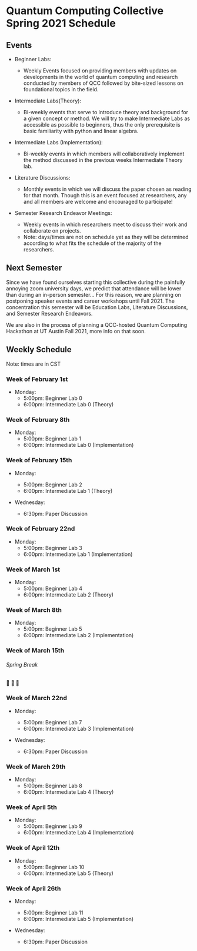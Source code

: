 Quantum Computing Collective Spring 2021 Schedule
========================================

## Events

- Beginner Labs:
    - Weekly Events focused on providing members with updates on developments in the world of quantum computing and research conducted by members of QCC followed by bite-sized lessons on foundational topics in the field.

- Intermediate Labs(Theory):
    - Bi-weekly events that serve to introduce theory and background for a given concept or method. We will try to make Intermediate Labs as accessible as possible to beginners, thus the only prerequisite is basic familiarity with python and linear algebra.
 
- Intermediate Labs (Implementation):
    - Bi-weekly events in which members will collaboratively implement the method discussed in the previous weeks Intermediate Theory lab.

- Literature Discussions:
    - Monthly events in which we will discuss the paper chosen as reading for that month. Though this is an event focused at researchers, any and all members are welcome and encouraged to participate! 

- Semester Research Endeavor Meetings:
    - Weekly events in which researchers meet to discuss their work and collaborate on projects.
    - Note: days/times are not on schedule yet as they will be determined according to what fits the schedule of the majority of the researchers.


## Next Semester

Since we have found ourselves starting this collective during the painfully annoying zoom university days, we predict that attendance will be lower than during an in-person semester... For this reason, we are planning on postponing speaker events and career workshops until Fall 2021. The concentration this semester will be Education Labs, Literature Discussions, and Semester Research Endeavors.

We are also in the process of planning a QCC-hosted Quantum Computing Hackathon at UT Austin Fall 2021, more info on that soon.


## Weekly Schedule 

Note: times are in CST

### Week of February 1st
- Monday:
    - 5:00pm: Beginner Lab 0
    - 6:00pm: Intermediate Lab 0 (Theory)


### Week of February 8th

- Monday:
    - 5:00pm: Beginner Lab 1
    - 6:00pm: Intermediate Lab 0 (Implementation)


### Week of February 15th

- Monday:
    - 5:00pm: Beginner Lab 2
    - 6:00pm: Intermediate Lab 1 (Theory)

- Wednesday:
    - 6:30pm: Paper Discussion


### Week of February 22nd

- Monday:
    - 5:00pm: Beginner Lab 3
    - 6:00pm: Intermediate Lab 1 (Implementation)


### Week of March 1st

- Monday:
    - 5:00pm: Beginner Lab 4
    - 6:00pm: Intermediate Lab 2 (Theory)


### Week of March 8th

- Monday:
    - 5:00pm: Beginner Lab 5
    - 6:00pm: Intermediate Lab 2 (Implementation)


### Week of March 15th

###### Spring Break 
:tada: :tada: :tada:


### Week of March 22nd

- Monday:
    - 5:00pm: Beginner Lab 7
    - 6:00pm: Intermediate Lab 3 (Implementation)
    
- Wednesday:
    - 6:30pm: Paper Discussion


### Week of March 29th

- Monday:
    - 5:00pm: Beginner Lab 8
    - 6:00pm: Intermediate Lab 4 (Theory)


### Week of April 5th

- Monday:
    - 5:00pm: Beginner Lab 9
    - 6:00pm: Intermediate Lab 4 (Implementation)


### Week of April 12th

- Monday:
    - 5:00pm: Beginner Lab 10
    - 6:00pm: Intermediate Lab 5 (Theory)


### Week of April 26th

- Monday:
    - 5:00pm: Beginner Lab 11
    - 6:00pm: Intermediate Lab 5 (Implementation)

- Wednesday:
    - 6:30pm: Paper Discussion

